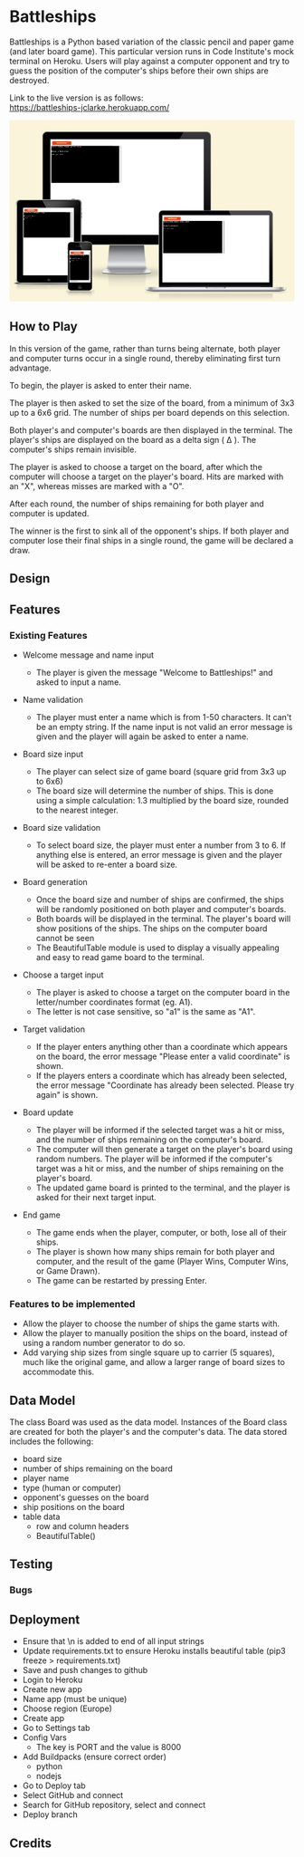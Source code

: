 # Battleships

Battleships is a Python based variation of the classic pencil and paper game (and later board game). This particular version runs in Code Institute's mock terminal on Heroku. Users will play against a computer opponent and try to guess the position of the computer's ships before their own ships are destroyed.

Link to the live version is as follows:<br>
https://battleships-jclarke.herokuapp.com/

![Am I Responsive screenshot](documentation/amiresponsive.PNG)

## How to Play

In this version of the game, rather than turns being alternate, both player and computer turns occur in a single round, thereby eliminating first turn advantage.

To begin, the player is asked to enter their name.

The player is then asked to set the size of the board, from a minimum of 3x3 up to a 6x6 grid. The number of ships per board depends on this selection.

Both player's and computer's boards are then displayed in the terminal. The player's ships are displayed on the board as a delta sign ( &#916; ). The computer's ships remain invisible.

The player is asked to choose a target on the board, after which the computer will choose a target on the player's board. Hits are marked with an "X", whereas misses are marked with a "O".

After each round, the number of ships remaining for both player and computer is updated.

The winner is the first to sink all of the opponent's ships. If both player and computer lose their final ships in a single round, the game will be declared a draw.

## Design



## Features

### Existing Features
- Welcome message and name input
    - The player is given the message "Welcome to Battleships!" and asked to input a name.

- Name validation
    - The player must enter a name which is from 1-50 characters. It can't be an empty string. If the name input is not valid an error message is given and the player will again be asked to enter a name.

- Board size input
    - The player can select size of game board (square grid from 3x3 up to 6x6)
    - The board size will determine the number of ships. This is done using a simple calculation: 1.3 multiplied by the board size, rounded to the nearest integer.

- Board size validation
    - To select board size, the player must enter a number from 3 to 6. If anything else is entered, an error message is given and the player will be asked to re-enter a board size.

- Board generation
    - Once the board size and number of ships are confirmed, the ships will be randomly positioned on both player and computer's boards.
    - Both boards will be displayed in the terminal. The player's board will show positions of the ships. The ships on the computer board cannot be seen
    - The BeautifulTable module is used to display a visually appealing and easy to read game board to the terminal.

- Choose a target input
    - The player is asked to choose a target on the computer board in the letter/number coordinates format (eg. A1).
    - The letter is not case sensitive, so "a1" is the same as "A1".

- Target validation
    - If the player enters anything other than a coordinate which appears on the board, the error message "Please enter a valid coordinate" is shown.
    - If the players enters a coordinate which has already been selected, the error message "Coordinate has already been selected. Please try again" is shown.

- Board update
    - The player will be informed if the selected target was a hit or miss, and the number of ships remaining on the computer's board.
    - The computer will then generate a target on the player's board using random numbers. The player will be informed if the computer's target was a hit or miss, and the number of ships remaining on the player's board.
    - The updated game board is printed to the terminal, and the player is asked for their next target input.

- End game
    - The game ends when the player, computer, or both, lose all of their ships.
    - The player is shown how many ships remain for both player and computer, and the result of the game (Player Wins, Computer Wins, or Game Drawn).
    - The game can be restarted by pressing Enter.

### Features to be implemented

- Allow the player to choose the number of ships the game starts with.
- Allow the player to manually position the ships on the board, instead of using a random number generator to do so.
- Add varying ship sizes from single square up to carrier (5 squares), much like the original game, and allow a larger range of board sizes to accommodate this.

## Data Model

The class Board was used as the data model. Instances of the Board class are created for both the player's and the computer's data. The data stored includes the following:
- board size
- number of ships remaining on the board
- player name
- type (human or computer)
- opponent's guesses on the board
- ship positions on the board
- table data
    - row and column headers
    - BeautifulTable()

## Testing



### Bugs



## Deployment


- Ensure that \n is added to end of all input strings
- Update requirements.txt to ensure Heroku installs beautiful table  (pip3 freeze > requirements.txt)
- Save and push changes to github
- Login to Heroku
- Create new app
- Name app (must be unique)
- Choose region (Europe)
- Create app
- Go to Settings tab
- Config Vars
    - The key is PORT and the value is 8000
- Add Buildpacks (ensure correct order)
    - python
    - nodejs
- Go to Deploy tab
- Select GitHub and connect
- Search for GitHub repository, select and connect
- Deploy branch

##  Credits